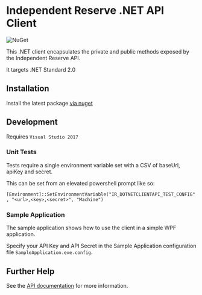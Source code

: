 # Independent Reserve .NET API Client

![NuGet](https://img.shields.io/nuget/v/independentreserve.client.svg)

This .NET client encapsulates the private and public methods exposed by the Independent Reserve API.

It targets .NET Standard 2.0

## Installation

Install the latest package [via nuget](https://www.nuget.org/packages/IndependentReserve.Client/)

## Development

Requires `Visual Studio 2017`

### Unit Tests

Tests require a single environment variable set with a CSV of baseUrl, apiKey and secret.

This can be set from an elevated powershell prompt like so:

`[Environment]::SetEnvironmentVariable("IR_DOTNETCLIENTAPI_TEST_CONFIG", "<url>,<key>,<secret>", "Machine")`


### Sample Application

The sample application shows how to use the client in a simple WPF application.

Specify your API Key and API Secret in the Sample Application configuration file `SampleApplication.exe.config`.

## Further Help

See the [API documentation](https://www.independentreserve.com/API) for more information.